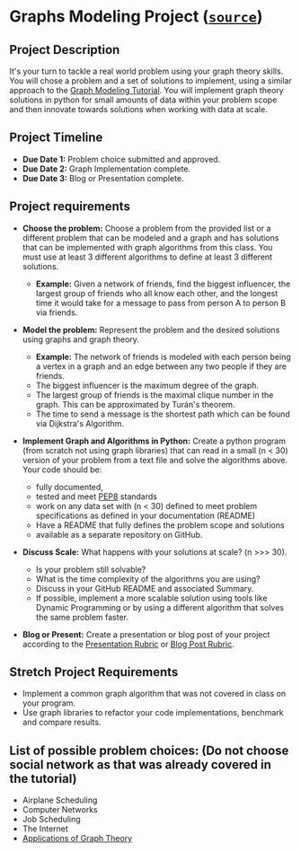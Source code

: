 # Graphs Modeling Project ([`source`](https://github.com/Make-School-Courses/CS-2.2-Advanced-Recursion-and-Graphs/blob/master/Assignments/Graph-Project.md))

## Project Description
It's your turn to tackle a real world problem using your graph theory skills.  You will chose a problem and a set of solutions to implement, using a similar approach to the [Graph Modeling Tutorial]().  You will implement graph theory solutions in python for small amounts of data within your problem scope and then innovate towards solutions when working with data at scale.

## Project Timeline
- **Due Date 1:** Problem choice submitted and approved.
- **Due Date 2:** Graph Implementation complete.
- **Due Date 3:** Blog or Presentation complete.

## Project requirements
- **Choose the problem:** Choose a problem from the provided list or a different problem that can be modeled and a graph and has solutions that can be implemented with graph algorithms from this class. You must use at least 3 different algorithms to define at least 3 different solutions.
	- **Example:** Given a network of friends, find the biggest influencer, the largest group of friends who all know each other, and the longest time it would take for a message to pass from person A to person B via friends.

- **Model the problem:** Represent the problem and the desired solutions using graphs and graph theory.
	- **Example:** The network of friends is modeled with each person being a vertex in a graph and an edge between any two people if they are friends.
	- The biggest influencer is the maximum degree of the graph.
	- The largest group of friends is the maximal clique number in the graph.  This can be approximated by Turán's theorem.
	- The time to send a message is the shortest path which can be found via Dijkstra's Algorithm.

- **Implement Graph and Algorithms in Python:** Create a python program (from scratch not using graph libraries) that can read in a small (n < 30) version of your problem from a text file and solve the algorithms above. Your code should be:
	- fully documented,
	- tested and meet [PEP8](https://realpython.com/python-pep8/) standards
	- work on any data set with (n < 30) defined to meet problem specifications as defined in your documentation (README)
	- Have a README that fully defines the problem scope and solutions
	- available as a separate repository on GitHub.
- **Discuss Scale:** What happens with your solutions at scale? (n >>> 30).  
	- Is your problem still solvable?
	- What is the time complexity of the algorithms you are using?
	- Discuss in your GitHub README and associated Summary.  
	- If possible, implement a more scalable solution using tools like Dynamic Programming or by using a different algorithm that solves the same problem faster.   
- **Blog or Present:** Create a presentation or blog post of your project according to the [Presentation Rubric](https://docs.google.com/document/d/1WTLcZNyvRGYDz5L8Kr8a0ILbFAyr92u85paoqGFjxPg/edit?usp=sharing) or [Blog Post Rubric](https://docs.google.com/document/d/1T1oqHFoRo0kl7mPUTFupmsoEkLYltKsVgtqyGKDaCgY/edit?usp=sharing).


## Stretch Project Requirements
- Implement a common graph algorithm that was not covered in class on your program.
- Use graph libraries to refactor your code implementations, benchmark and compare results.

## List of possible problem choices:  (Do not choose social network as that was already covered in the tutorial)
- Airplane Scheduling
- Computer Networks
- Job Scheduling
- The Internet
- [Applications of Graph Theory](https://en.wikipedia.org/wiki/Graph_theory#Applications)

